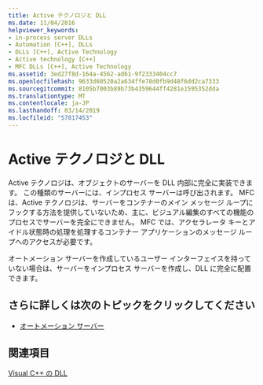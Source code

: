 ```yaml
---
title: Active テクノロジと DLL
ms.date: 11/04/2016
helpviewer_keywords:
- in-process server DLLs
- Automation [C++], DLLs
- DLLs [C++], Active Technology
- Active technology [C++]
- MFC DLLs [C++], Active Technology
ms.assetid: 3ed27f8d-164a-4562-ad61-9f2333404cc7
ms.openlocfilehash: 9633d60520a2a634ffe78d0fb9d48f6dd2ca7333
ms.sourcegitcommit: 8105b7003b89b73b4359644ff4281e1595352dda
ms.translationtype: MT
ms.contentlocale: ja-JP
ms.lasthandoff: 03/14/2019
ms.locfileid: "57817453"
---
```

# <a name="active-technology-and-dlls"></a>Active テクノロジと DLL

Active テクノロジは、オブジェクトのサーバーを DLL 内部に完全に実装できます。 この種類のサーバーには、インプロセス サーバーは呼び出されます。 MFC は、Active テクノロジは、サーバーをコンテナーのメイン メッセージ ループにフックする方法を提供していないため、主に、ビジュアル編集のすべての機能のプロセスでサーバーを完全にできません。 MFC では、アクセラレータ キーとアイドル状態時の処理を処理するコンテナー アプリケーションのメッセージ ループへのアクセスが必要です。

オートメーション サーバーを作成しているユーザー インターフェイスを持っていない場合は、サーバーをインプロセス サーバーを作成し、DLL に完全に配置できます。

## <a name="what-do-you-want-to-know-more-about"></a>さらに詳しくは次のトピックをクリックしてください

- [オートメーション サーバー](../mfc/automation-servers.md)

## <a name="see-also"></a>関連項目

[Visual C++ の DLL](dlls-in-visual-cpp.md)
